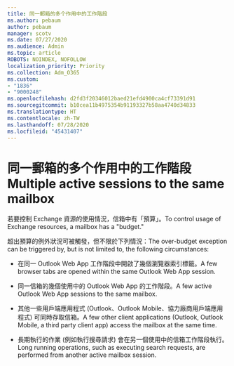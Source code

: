 ```yaml
---
title: 同一郵箱的多个作用中的工作階段
ms.author: pebaum
author: pebaum
manager: scotv
ms.date: 07/27/2020
ms.audience: Admin
ms.topic: article
ROBOTS: NOINDEX, NOFOLLOW
localization_priority: Priority
ms.collection: Adm_O365
ms.custom:
- "1836"
- "9000248"
ms.openlocfilehash: d2fd3f20346012baed21efd4900ca4cf73391d91
ms.sourcegitcommit: b10cea11b4975354b91193327b58aa4740d34833
ms.translationtype: HT
ms.contentlocale: zh-TW
ms.lasthandoff: 07/28/2020
ms.locfileid: "45431407"
---
```

# <a name="multiple-active-sessions-to-the-same-mailbox"></a><span data-ttu-id="7f25b-102">同一郵箱的多个作用中的工作階段</span><span class="sxs-lookup"><span data-stu-id="7f25b-102">Multiple active sessions to the same mailbox</span></span>

<span data-ttu-id="7f25b-103">若要控制 Exchange 資源的使用情況，信箱中有「預算」。</span><span class="sxs-lookup"><span data-stu-id="7f25b-103">To control usage of Exchange resources, a mailbox has a "budget."</span></span>

<span data-ttu-id="7f25b-104">超出預算的例外狀況可被觸發，但不限於下列情況：</span><span class="sxs-lookup"><span data-stu-id="7f25b-104">The over-budget exception can be triggered by, but is not limited to, the following circumstances:</span></span>

- <span data-ttu-id="7f25b-105">在同一 Outlook Web App 工作階段中開啟了幾個瀏覽器索引標籤。</span><span class="sxs-lookup"><span data-stu-id="7f25b-105">A few browser tabs are opened within the same Outlook Web App session.</span></span>

- <span data-ttu-id="7f25b-106">同一信箱的幾個使用中的 Outlook Web App 的工作階段。</span><span class="sxs-lookup"><span data-stu-id="7f25b-106">A few active Outlook Web App sessions to the same mailbox.</span></span>

- <span data-ttu-id="7f25b-107">其他一些用戶端應用程式 (Outlook、Outlook Mobile、協力廠商用戶端應用程式) 可同時存取信箱。</span><span class="sxs-lookup"><span data-stu-id="7f25b-107">A few other client applications (Outlook, Outlook Mobile, a third party client app) access the mailbox at the same time.</span></span>

- <span data-ttu-id="7f25b-108">長期執行的作業 (例如執行搜尋請求) 會在另一個使用中的信箱工作階段執行。</span><span class="sxs-lookup"><span data-stu-id="7f25b-108">Long running operations, such as executing search requests, are performed from another active mailbox session.</span></span>

